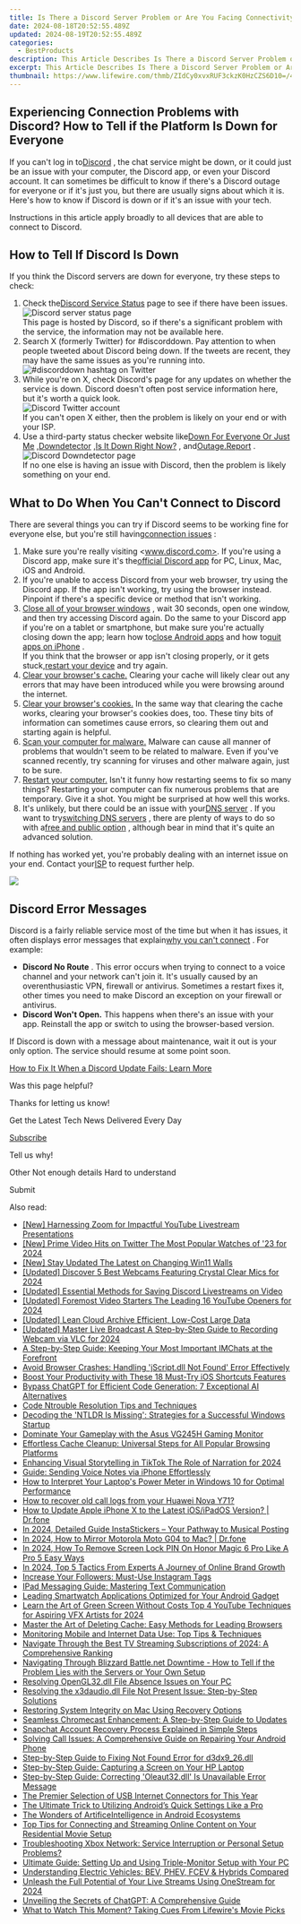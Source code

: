 ```yaml
---
title: Is There a Discord Server Problem or Are You Facing Connectivity Woes?
date: 2024-08-18T20:52:55.489Z
updated: 2024-08-19T20:52:55.489Z
categories:
  - BestProducts
description: This Article Describes Is There a Discord Server Problem or Are You Facing Connectivity Woes?
excerpt: This Article Describes Is There a Discord Server Problem or Are You Facing Connectivity Woes?
thumbnail: https://www.lifewire.com/thmb/ZIdCy0xvxRUF3ckzK0HzCZS6D10=/400x300/filters:no_upscale():max_bytes(150000):strip_icc():format(webp)/is-discord-down-or-is-it-just-you-5025695-c342552e6c4c4383b284301c8b56d664.jpg
---
```


## Experiencing Connection Problems with Discord? How to Tell if the Platform Is Down for Everyone
 If you can't log in to[Discord](https://www.lifewire.com/discord-4174046) , the chat service might be down, or it could just be an issue with your computer, the Discord app, or even your Discord account. It can sometimes be difficult to know if there's a Discord outage for everyone or if it's just you, but there are usually signs about which it is. Here's how to know if Discord is down or if it's an issue with your tech.

 Instructions in this article apply broadly to all devices that are able to connect to Discord.

## How to Tell If Discord Is Down

 If you think the Discord servers are down for everyone, try these steps to check:

1. Check the[Discord Service Status](https://status.discord.com) page to see if there have been issues.  
![Discord server status page](https://www.lifewire.com/thmb/yFSV49MklrykNCgZ93liSe1qZt0=/1500x0/filters:no_upscale():max_bytes(150000):strip_icc():format(webp)/is-discord-down-or-is-it-just-you-50256951-64f18a956bac488899f2b478d1c286a9.jpg)  
 This page is hosted by Discord, so if there's a significant problem with the service, the information may not be available here.
2. Search X (formerly Twitter) for #discorddown. Pay attention to when people tweeted about Discord being down. If the tweets are recent, they may have the same issues as you're running into.  
![#discorddown hashtag on Twitter](https://www.lifewire.com/thmb/VTkvVzzWtl2q1P78ZIep47rwOBo=/1500x0/filters:no_upscale():max_bytes(150000):strip_icc():format(webp)/is-discord-down-or-is-it-just-you-50256952-c360b9c4c6d64c2e8214179b37a1931a.jpg)
3. While you're on X, check Discord's page for any updates on whether the service is down. Discord doesn't often post service information here, but it's worth a quick look.  
![Discord Twitter account](https://www.lifewire.com/thmb/duH1jCzJjaIdBXNdYvzfWT2dzjk=/1500x0/filters:no_upscale():max_bytes(150000):strip_icc():format(webp)/is-discord-down-or-is-it-just-you-50256953-0ac75f448e784f739501c218e70589b5.jpg)  
 If you can't open X either, then the problem is likely on your end or with your ISP.
4. Use a third-party status checker website like[Down For Everyone Or Just Me](https://downforeveryoneorjustme.com/discord) ,[Downdetector](https://downdetector.com/status/discord/) ,[Is It Down Right Now?](https://www.isitdownrightnow.com/discord.com.html) , and[Outage.Report](https://outage.report/discord) .  
![Discord Downdetector page](https://www.lifewire.com/thmb/Dkbd1Gn7UxOCVbebPQPG9QuzVpQ=/1500x0/filters:no_upscale():max_bytes(150000):strip_icc():format(webp)/is-discord-down-or-is-it-just-you-50256954-e47fef8c259d4a9d805e652ae722fcbd.jpg)  
 If no one else is having an issue with Discord, then the problem is likely something on your end.

## What to Do When You Can't Connect to Discord

 There are several things you can try if Discord seems to be working fine for everyone else, but you're still having[connection issues](https://www.lifewire.com/fix-connection-issues-discord-5086484) :

1. Make sure you're really visiting <www.discord.com>. If you're using a Discord app, make sure it's the[official Discord app](https://discord.com/download) for PC, Linux, Mac, iOS and Android.
2. If you're unable to access Discord from your web browser, try using the Discord app. If the app isn't working, try using the browser instead. Pinpoint if there's a specific device or method that isn't working.
3. [Close all of your browser windows](https://www.lifewire.com/close-all-tabs-computer-android-browsers-4173831) , wait 30 seconds, open one window, and then try accessing Discord again. Do the same to your Discord app if you're on a tablet or smartphone, but make sure you're actually closing down the app; learn how to[close Android apps](https://www.lifewire.com/close-apps-on-android-4164116) and how to[quit apps on iPhone](https://www.lifewire.com/quit-apps-on-iphone-2000287) .  
 If you think that the browser or app isn't closing properly, or it gets stuck,[restart your device](https://www.lifewire.com/why-does-restarting-seem-to-fix-most-computer-problems-2624569) and try again.
4. [Clear your browser's cache.](https://www.lifewire.com/how-to-clear-cache-2617980) Clearing your cache will likely clear out any errors that may have been introduced while you were browsing around the internet.
5. [Clear your browser's cookies.](https://www.lifewire.com/how-to-delete-cookies-2617981) In the same way that clearing the cache works, clearing your browser's cookies does, too. These tiny bits of information can sometimes cause errors, so clearing them out and starting again is helpful.
6. [Scan your computer for malware.](https://www.lifewire.com/properly-scan-your-computer-for-viruses-and-other-malware-2624526) Malware can cause all manner of problems that wouldn't seem to be related to malware. Even if you've scanned recently, try scanning for viruses and other malware again, just to be sure.
7. [Restart your computer.](https://www.lifewire.com/how-to-reboot-a-computer-2624568) Isn't it funny how restarting seems to fix so many things? Restarting your computer can fix numerous problems that are temporary. Give it a shot. You might be surprised at how well this works.
8. It's unlikely, but there could be an issue with your[DNS server](https://www.lifewire.com/what-is-a-dns-server-2625854) . If you want to try[switching DNS servers](https://www.lifewire.com/how-to-change-dns-server-settings-2617979) , there are plenty of ways to do so with a[free and public option](https://www.lifewire.com/free-and-public-dns-servers-2626062) , although bear in mind that it's quite an advanced solution.

 If nothing has worked yet, you're probably dealing with an internet issue on your end. Contact your[ISP](https://www.lifewire.com/internet-service-provider-isp-2625924) to request further help.

<!-- affiliate ads begin -->
<a href="https://store.advancedwebranking.com/order/checkout.php?PRODS=4715051&QTY=1&AFFILIATE=108875&CART=1"><img src="https://secure.avangate.com/images/merchant/14edc6ebfdae2e23bbed83d67f50e983/products/33_awr%20logo.png" border="0"></a>
<!-- affiliate ads end -->
## Discord Error Messages

 Discord is a fairly reliable service most of the time but when it has issues, it often displays error messages that explain[why you can't connect](https://www.lifewire.com/fix-it-when-discord-wont-open-5076489) . For example:

* **Discord No Route** . This error occurs when trying to connect to a voice channel and your network can't join it. It's usually caused by an overenthusiastic VPN, firewall or antivirus. Sometimes a restart fixes it, other times you need to make Discord an exception on your firewall or antivirus.
* **Discord Won't Open.** This happens when there's an issue with your app. Reinstall the app or switch to using the browser-based version.

 If Discord is down with a message about maintenance, wait it out is your only option. The service should resume at some point soon.

[How to Fix It When a Discord Update Fails: Learn More](https://www.lifewire.com/fix-failed-discord-update-5080924)

Was this page helpful?

Thanks for letting us know!

 Get the Latest Tech News Delivered Every Day

[Subscribe](https://www.lifewire.com/#)

Tell us why!

 Other  Not enough details  Hard to understand

 Submit

<ins class="adsbygoogle"
     style="display:block"
     data-ad-format="autorelaxed"
     data-ad-client="ca-pub-7571918770474297"
     data-ad-slot="1223367746"></ins>



<ins class="adsbygoogle"
     style="display:block"
     data-ad-client="ca-pub-7571918770474297"
     data-ad-slot="8358498916"
     data-ad-format="auto"
     data-full-width-responsive="true"></ins>

<span class="atpl-alsoreadstyle">Also read:</span>
<div><ul>
<li><a href="https://some-techniques.techidaily.com/new-harnessing-zoom-for-impactful-youtube-livestream-presentations/"><u>[New] Harnessing Zoom for Impactful YouTube Livestream Presentations</u></a></li>
<li><a href="https://twitter-videos.techidaily.com/new-prime-video-hits-on-twitter-the-most-popular-watches-of-23-for-2024/"><u>[New] Prime Video Hits on Twitter  The Most Popular Watches of '23 for 2024</u></a></li>
<li><a href="https://extra-skills.techidaily.com/new-stay-updated-the-latest-on-changing-win11-walls/"><u>[New] Stay Updated  The Latest on Changing Win11 Walls</u></a></li>
<li><a href="https://screen-sharing-recording.techidaily.com/updated-discover-5-best-webcams-featuring-crystal-clear-mics-for-2024/"><u>[Updated] Discover 5 Best Webcams Featuring Crystal Clear Mics for 2024</u></a></li>
<li><a href="https://on-screen-recording.techidaily.com/updated-essential-methods-for-saving-discord-livestreams-on-video/"><u>[Updated] Essential Methods for Saving Discord Livestreams on Video</u></a></li>
<li><a href="https://eaxpv-info.techidaily.com/updated-foremost-video-starters-the-leading-16-youtube-openers-for-2024/"><u>[Updated] Foremost Video Starters  The Leading 16 YouTube Openers for 2024</u></a></li>
<li><a href="https://extra-support.techidaily.com/updated-lean-cloud-archive-efficient-low-cost-large-data/"><u>[Updated] Lean Cloud Archive  Efficient, Low-Cost Large Data</u></a></li>
<li><a href="https://remote-screen-capture.techidaily.com/updated-master-live-broadcast-a-step-by-step-guide-to-recording-webcam-via-vlc-for-2024/"><u>[Updated] Master Live Broadcast  A Step-by-Step Guide to Recording Webcam via VLC for 2024</u></a></li>
<li><a href="https://technical-tips.techidaily.com/a-step-by-step-guide-keeping-your-most-important-imchats-at-the-forefront/"><u>A Step-by-Step Guide: Keeping Your Most Important IMChats at the Forefront</u></a></li>
<li><a href="https://technical-tips.techidaily.com/avoid-browser-crashes-handling-jscriptdll-not-found-error-effectively/"><u>Avoid Browser Crashes: Handling 'jScript.dll Not Found' Error Effectively</u></a></li>
<li><a href="https://technical-tips.techidaily.com/boost-your-productivity-with-these-18-must-try-ios-shortcuts-features/"><u>Boost Your Productivity with These 18 Must-Try iOS Shortcuts Features</u></a></li>
<li><a href="https://tech-revival.techidaily.com/bypass-chatgpt-for-efficient-code-generation-7-exceptional-ai-alternatives/"><u>Bypass ChatGPT for Efficient Code Generation: 7 Exceptional AI Alternatives</u></a></li>
<li><a href="https://technical-tips.techidaily.com/code-ntrouble-resolution-tips-and-techniques/"><u>Code Ntrouble Resolution Tips and Techniques</u></a></li>
<li><a href="https://technical-tips.techidaily.com/decoding-the-ntldr-is-missing-strategies-for-a-successful-windows-startup/"><u>Decoding the 'NTLDR Is Missing': Strategies for a Successful Windows Startup</u></a></li>
<li><a href="https://buynow-tips.techidaily.com/dominate-your-gameplay-with-the-asus-vg245h-gaming-monitor/"><u>Dominate Your Gameplay with the Asus VG245H Gaming Monitor</u></a></li>
<li><a href="https://technical-tips.techidaily.com/effortless-cache-cleanup-universal-steps-for-all-popular-browsing-platforms/"><u>Effortless Cache Cleanup: Universal Steps for All Popular Browsing Platforms</u></a></li>
<li><a href="https://tiktok-video-files.techidaily.com/enhancing-visual-storytelling-in-tiktok-the-role-of-narration-for-2024/"><u>Enhancing Visual Storytelling in TikTok  The Role of Narration for 2024</u></a></li>
<li><a href="https://technical-tips.techidaily.com/guide-sending-voice-notes-via-iphone-effortlessly/"><u>Guide: Sending Voice Notes via iPhone Effortlessly</u></a></li>
<li><a href="https://technical-tips.techidaily.com/how-to-interpret-your-laptops-power-meter-in-windows-10-for-optimal-performance/"><u>How to Interpret Your Laptop's Power Meter in Windows 10 for Optimal Performance</u></a></li>
<li><a href="https://blog-min.techidaily.com/how-to-recover-old-call-logs-from-your-huawei-nova-y71-by-fonelab-android-recover-call-logs/"><u>How to recover old call logs from your Huawei Nova Y71?</u></a></li>
<li><a href="https://techidaily.com/how-to-update-apple-iphone-x-to-the-latest-iosipados-version-drfone-by-drfone-ios-system-repair-ios-system-repair/"><u>How to Update Apple iPhone X to the Latest iOS/iPadOS Version? | Dr.fone</u></a></li>
<li><a href="https://instagram-video-recordings.techidaily.com/in-2024-detailed-guide-instastickers-your-pathway-to-musical-posting/"><u>In 2024, Detailed Guide  InstaStickers – Your Pathway to Musical Posting</u></a></li>
<li><a href="https://screen-mirror.techidaily.com/in-2024-how-to-mirror-motorola-moto-g04-to-mac-drfone-by-drfone-android/"><u>In 2024, How to Mirror Motorola Moto G04 to Mac? | Dr.fone</u></a></li>
<li><a href="https://easy-unlock-android.techidaily.com/in-2024-how-to-remove-screen-lock-pin-on-honor-magic-6-pro-like-a-pro-5-easy-ways-by-drfone-android/"><u>In 2024, How To Remove Screen Lock PIN On Honor Magic 6 Pro Like A Pro 5 Easy Ways</u></a></li>
<li><a href="https://some-skills.techidaily.com/in-2024-top-5-tactics-from-experts-a-journey-of-online-brand-growth/"><u>In 2024, Top 5 Tactics From Experts  A Journey of Online Brand Growth</u></a></li>
<li><a href="https://technical-tips.techidaily.com/increase-your-followers-must-use-instagram-tags/"><u>Increase Your Followers: Must-Use Instagram Tags</u></a></li>
<li><a href="https://technical-tips.techidaily.com/ipad-messaging-guide-mastering-text-communication/"><u>IPad Messaging Guide: Mastering Text Communication</u></a></li>
<li><a href="https://technical-tips.techidaily.com/leading-smartwatch-applications-optimized-for-your-android-gadget/"><u>Leading Smartwatch Applications Optimized for Your Android Gadget</u></a></li>
<li><a href="https://youtube-help.techidaily.com/learn-the-art-of-green-screen-without-costs-top-4-youtube-techniques-for-aspiring-vfx-artists-for-2024/"><u>Learn the Art of Green Screen Without Costs  Top 4 YouTube Techniques for Aspiring VFX Artists for 2024</u></a></li>
<li><a href="https://technical-tips.techidaily.com/master-the-art-of-deleting-cache-easy-methods-for-leading-browsers/"><u>Master the Art of Deleting Cache: Easy Methods for Leading Browsers</u></a></li>
<li><a href="https://technical-tips.techidaily.com/monitoring-mobile-and-internet-data-use-top-tips-and-techniques/"><u>Monitoring Mobile and Internet Data Use: Top Tips & Techniques</u></a></li>
<li><a href="https://technical-tips.techidaily.com/navigate-through-the-best-tv-streaming-subscriptions-of-2024-a-comprehensive-ranking/"><u>Navigate Through the Best TV Streaming Subscriptions of 2024: A Comprehensive Ranking</u></a></li>
<li><a href="https://technical-tips.techidaily.com/navigating-through-blizzard-battlenet-downtime-how-to-tell-if-the-problem-lies-with-the-servers-or-your-own-setup/"><u>Navigating Through Blizzard Battle.net Downtime - How to Tell if the Problem Lies with the Servers or Your Own Setup</u></a></li>
<li><a href="https://technical-tips.techidaily.com/resolving-opengl32dll-file-absence-issues-on-your-pc/"><u>Resolving OpenGL32.dll File Absence Issues on Your PC</u></a></li>
<li><a href="https://technical-tips.techidaily.com/resolving-the-x3daudiodll-file-not-present-issue-step-by-step-solutions/"><u>Resolving the x3daudio.dll File Not Present Issue: Step-by-Step Solutions</u></a></li>
<li><a href="https://technical-tips.techidaily.com/restoring-system-integrity-on-mac-using-recovery-options/"><u>Restoring System Integrity on Mac Using Recovery Options</u></a></li>
<li><a href="https://technical-tips.techidaily.com/seamless-chromecast-enhancement-a-step-by-step-guide-to-updates/"><u>Seamless Chromecast Enhancement: A Step-by-Step Guide to Updates</u></a></li>
<li><a href="https://technical-tips.techidaily.com/snapchat-account-recovery-process-explained-in-simple-steps/"><u>Snapchat Account Recovery Process Explained in Simple Steps</u></a></li>
<li><a href="https://technical-tips.techidaily.com/solving-call-issues-a-comprehensive-guide-on-repairing-your-android-phone/"><u>Solving Call Issues: A Comprehensive Guide on Repairing Your Android Phone</u></a></li>
<li><a href="https://technical-tips.techidaily.com/step-by-step-guide-to-fixing-not-found-error-for-d3dx926dll/"><u>Step-by-Step Guide to Fixing Not Found Error for d3dx9_26.dll</u></a></li>
<li><a href="https://technical-tips.techidaily.com/step-by-step-guide-capturing-a-screen-on-your-hp-laptop/"><u>Step-by-Step Guide: Capturing a Screen on Your HP Laptop</u></a></li>
<li><a href="https://technical-tips.techidaily.com/step-by-step-guide-correcting-oleaut32dll-is-unavailable-error-message/"><u>Step-by-Step Guide: Correcting 'Oleaut32.dll' Is Unavailable Error Message</u></a></li>
<li><a href="https://buynow-info.techidaily.com/the-premier-selection-of-usb-internet-connectors-for-this-year/"><u>The Premier Selection of USB Internet Connectors for This Year</u></a></li>
<li><a href="https://technical-tips.techidaily.com/the-ultimate-trick-to-utilizing-androids-quick-settings-like-a-pro/"><u>The Ultimate Trick to Utilizing Android’s Quick Settings Like a Pro</u></a></li>
<li><a href="https://technical-tips.techidaily.com/1722895760220-the-wonders-of-artificeintelligence-in-android-ecosystems/"><u>The Wonders of ArtificeIntelligence in Android Ecosystems</u></a></li>
<li><a href="https://technical-tips.techidaily.com/top-tips-for-connecting-and-streaming-online-content-on-your-residential-movie-setup/"><u>Top Tips for Connecting and Streaming Online Content on Your Residential Movie Setup</u></a></li>
<li><a href="https://technical-tips.techidaily.com/troubleshooting-xbox-network-service-interruption-or-personal-setup-problems/"><u>Troubleshooting Xbox Network: Service Interruption or Personal Setup Problems?</u></a></li>
<li><a href="https://technical-tips.techidaily.com/ultimate-guide-setting-up-and-using-triple-monitor-setup-with-your-pc/"><u>Ultimate Guide: Setting Up and Using Triple-Monitor Setup with Your PC</u></a></li>
<li><a href="https://technical-tips.techidaily.com/understanding-electric-vehicles-bev-phev-fcev-and-hybrids-compared/"><u>Understanding Electric Vehicles: BEV, PHEV, FCEV & Hybrids Compared</u></a></li>
<li><a href="https://some-guidance.techidaily.com/unleash-the-full-potential-of-your-live-streams-using-onestream-for-2024/"><u>Unleash the Full Potential of Your Live Streams Using OneStream for 2024</u></a></li>
<li><a href="https://technical-tips.techidaily.com/unveiling-the-secrets-of-chatgpt-a-comprehensive-guide/"><u>Unveiling the Secrets of ChatGPT: A Comprehensive Guide</u></a></li>
<li><a href="https://technical-tips.techidaily.com/what-to-watch-this-moment-taking-cues-from-lifewires-movie-picks/"><u>What to Watch This Moment? Taking Cues From Lifewire's Movie Picks</u></a></li>
</ul></div>
